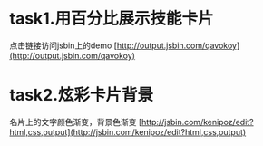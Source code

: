 # task1.用百分比展示技能卡片
点击链接访问jsbin上的demo  [http://output.jsbin.com/qavokoy](http://output.jsbin.com/qavokoy)


# task2.炫彩卡片背景
名片上的文字颜色渐变，背景色渐变  [http://jsbin.com/kenipoz/edit?html,css,output](http://jsbin.com/kenipoz/edit?html,css,output)

